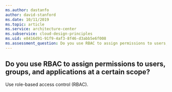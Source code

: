```yaml
---
ms.author: dastanfo
author: david-stanford
ms.date: 10/11/2019
ms.topic: article
ms.service: architecture-center
ms.subservice: cloud-design-principles
ms.uid: e8416d91-91f9-4af3-8f46-d3abb5e6f008
ms.assessment_question: Do you use RBAC to assign permissions to users, groups, and applications at a certain scope?
---
```

## Do you use RBAC to assign permissions to users, groups, and applications at a certain scope?


Use role-based access control (RBAC).